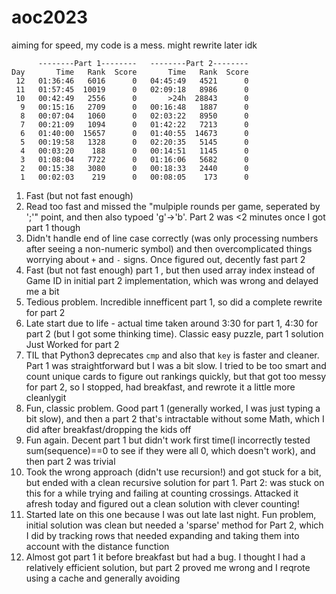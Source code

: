 # aoc2023

aiming for speed, my code is a mess. might rewrite later idk

```
      --------Part 1--------   --------Part 2--------
Day       Time   Rank  Score       Time   Rank  Score
 12   01:36:46   6016      0   04:45:49   4521      0
 11   01:57:45  10019      0   02:09:18   8986      0
 10   00:42:49   2556      0       >24h  28843      0
  9   00:15:16   2709      0   00:16:48   1887      0
  8   00:07:04   1060      0   02:03:22   8950      0
  7   00:21:09   1094      0   01:42:22   7213      0
  6   01:40:00  15657      0   01:40:55  14673      0
  5   00:19:58   1328      0   02:20:35   5145      0
  4   00:03:20    188      0   00:14:51   1145      0
  3   01:08:04   7722      0   01:16:06   5682      0
  2   00:15:38   3080      0   00:18:33   2440      0
  1   00:02:03    219      0   00:08:05    173      0
```
1. Fast (but not fast enough)
2. Read too fast and missed the "mulpiple rounds per game, seperated by ';'" point, and then also typoed 'g'->'b'. Part 2 was <2 minutes once I got part 1 though
3. Didn't handle end of line case correctly (was only processing numbers after seeing a non-numeric symbol) and then overcomplicated things worrying about `+` and `-` signs. Once figured out, decently fast part 2
4. Fast (but not fast enough) part 1 , but then used array index instead of Game ID in initial part 2 implementation, which was wrong and delayed me a bit
5. Tedious problem. Incredible innefficent part 1, so did a complete rewrite for part 2
6. Late start due to life - actual time taken around 3:30 for part 1, 4:30 for part 2 (but I got some thinking time). Classic easy puzzle, part 1 solution Just Worked for part 2
7. TIL that Python3 deprecates `cmp` and also that `key` is faster and cleaner. Part 1 was straightforward but I was a bit slow. I tried to be too smart and count unique cards to figure out rankings quickly, but that got too messy for part 2, so I stopped, had breakfast, and rewrote it a little more cleanlygit 
8. Fun, classic problem. Good part 1 (generally worked, I was just typing a bit slow), and then a part 2 that's intractable without some Math, which I did after breakfast/dropping the kids off
9. Fun again. Decent part 1 but didn't work first time(I incorrectly tested sum(sequence)==0 to see if they were all 0, which doesn't work), and then part 2 was trivial
10. Took the wrong approach (didn't use recursion!) and got stuck for a bit, but ended with a clean recursive solution for part 1. Part 2: was stuck on this for a while trying and failing at counting crossings. Attacked it afresh today and figured out a clean solution with clever counting!
11. Started late on this one because I was out late last night. Fun problem, initial solution was clean but needed a 'sparse' method for Part 2, which I did by tracking rows that needed expanding and taking them into account with the distance function
12. Almost got part 1 it before breakfast but had a bug. I thought I had a relatively efficient solution, but part 2 proved me wrong and I reqrote using a cache and generally avoiding 